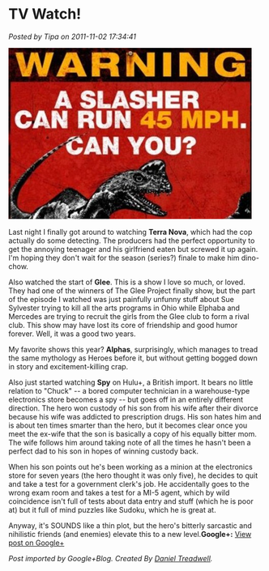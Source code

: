 # TV Watch!

*Posted by Tipa on 2011-11-02 17:34:41*

[![](../uploads/2011/11/terra_nova_poster_2top-480x338.jpg "Terra Nova poster")](../uploads/2011/11/terra_nova_poster_2top.jpg)

Last night I finally got around to watching **Terra Nova**, which had the cop actually do some detecting. The producers had the perfect opportunity to get the annoying teenager and his girlfriend eaten but screwed it up again. I'm hoping they don't wait for the season (series?) finale to make him dino-chow.  
  
Also watched the start of **Glee**. This is a show I love so much, or loved. They had one of the winners of The Glee Project finally show, but the part of the episode I watched was just painfully unfunny stuff about Sue Sylvester trying to kill all the arts programs in Ohio while Elphaba and Mercedes are trying to recruit the girls from the Glee club to form a rival club. This show may have lost its core of friendship and good humor forever. Well, it was a good two years.  
  
My favorite shows this year? **Alphas**, surprisingly, which manages to tread the same mythology as Heroes before it, but without getting bogged down in story and excitement-killing crap.  
  
Also just started watching **Spy** on Hulu+, a British import. It bears no little relation to "Chuck" -- a bored computer technician in a warehouse-type electronics store becomes a spy -- but goes off in an entirely different direction. The hero won custody of his son from his wife after their divorce because his wife was addicted to prescription drugs. His son hates him and is about ten times smarter than the hero, but it becomes clear once you meet the ex-wife that the son is basically a copy of his equally bitter mom. The wife follows him around taking note of all the times he hasn't been a perfect dad to his son in hopes of winning custody back.  
  
When his son points out he's been working as a minion at the electronics store for seven years (the hero thought it was only five), he decides to quit and take a test for a government clerk's job. He accidentally goes to the wrong exam room and takes a test for a MI-5 agent, which by wild coincidence isn't full of tests about data entry and stuff (which he is poor at) but it full of mind puzzles like Sudoku, which he is great at.  
  
Anyway, it's SOUNDS like a thin plot, but the hero's bitterly sarcastic and nihilistic friends (and enemies) elevate this to a new level.**Google+:** [View post on Google+](https://plus.google.com/108460561201888322767/posts/cBwLn4i8D3t)

  
  
*Post imported by Google+Blog. Created By [Daniel Treadwell](http://minimali.se/).*
